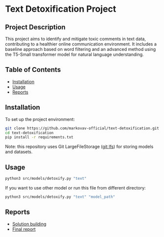 # Text Detoxification Project

## Project Description

This project aims to identify and mitigate toxic comments in text data, contributing to a healthier online communication environment. It includes a baseline approach based on word filtering and an advanced method using the T5-Small transformer model for natural language understanding.

## Table of Contents

- [Installation](#Installation)
- [Usage](#Usage)
- [Reports](#Reports)

## Installation

To set up the project environment:

```bash
git clone https://github.com/markovav-official/text-detoxification.git
cd text-detoxification
pip install -r requirements.txt
```

Note: this repository uses Git LargeFileStorage ([git lfs](https://git-lfs.com/)) for storing models and datasets.

## Usage

```bash
python3 src/models/detoxify.py "text"
```

If you want to use other model or run this file from different directory:

```bash
python3 src/models/detoxify.py "text" "model_path"
```

## Reports

- [Solution building](reports/solution-building.md)
- [Final report](reports/final-report.md)
